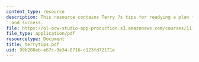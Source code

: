 ```yaml
---
content_type: resource
description: This resource contains Terry ?s tips for readying a plan for adoption
  and success.
file: https://ol-ocw-studio-app-production.s3.amazonaws.com/courses/11-360-community-growth-and-land-use-planning-fall-2005/99b288ebe67c9e348716c123fd72171e_terrytips.pdf
file_type: application/pdf
resourcetype: Document
title: terrytips.pdf
uid: 99b288eb-e67c-9e34-8716-c123fd72171e
---
```

